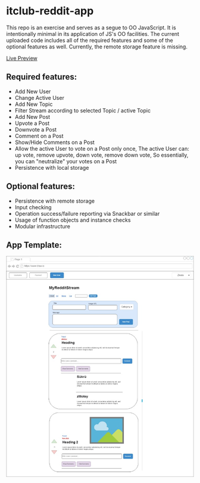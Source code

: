 # itclub-reddit-app

This repo is an exercise and serves as a segue to OO JavaScript.
It is intentionally minimal in its application of JS's OO facilities.
The current uploaded code includes all of the required features and some
of the optional features as well. Currently, the remote storage feature
is missing.

[Live Preview](http://htmlpreview.github.io/?https://raw.githubusercontent.com/itclub-oberland/itclub-reddit-app/master/index.html)

## Required features:
- Add New User
- Change Active User
- Add New Topic
- Filter Stream according to selected Topic / active Topic
- Add New Post
- Upvote a Post
- Downvote a Post
- Comment on a Post
- Show/Hide Comments on a Post
- Allow the active User to vote on a Post only once,
The active User can: up vote, remove upvote, down vote, remove down vote,
So essentially, you can "neutralize" your votes on a Post
- Persistence with local storage

## Optional features:
- Persistence with remote storage
- Input checking
- Operation success/failure reporting via Snackbar or similar
- Usage of function objects and instance checks
- Modular infrastructure

## App Template:
![Reddit App Template](https://github.com/itclub-oberland/itclub-reddit-app/raw/master/res/reddit_app_elements_updated.jpg)